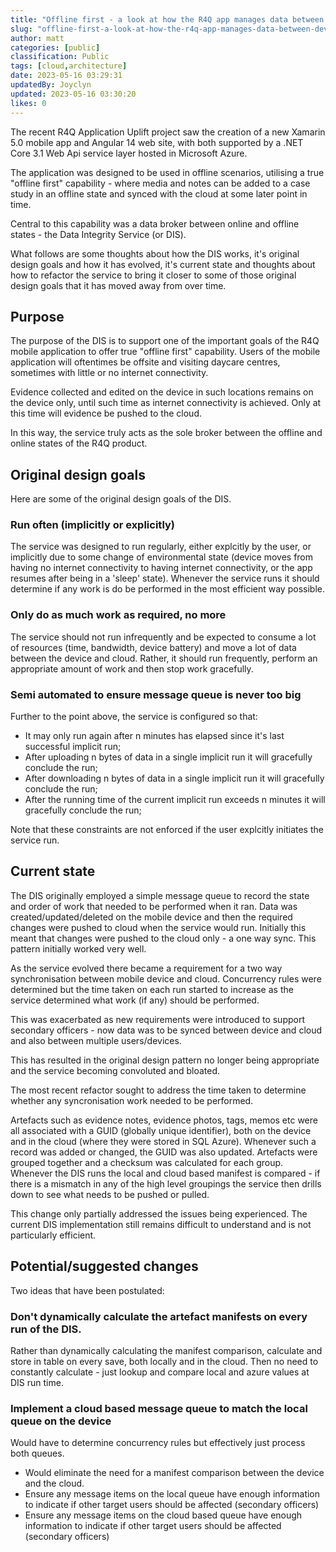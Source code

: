 ```yaml
---
title: "Offline first - a look at how the R4Q app manages data between device and cloud"
slug: "offline-first-a-look-at-how-the-r4q-app-manages-data-between-device-and-cloud-29cfdf"
author: matt
categories: [public]
classification: Public
tags: [cloud,architecture]
date: 2023-05-16 03:29:31
updatedBy: Joyclyn
updated: 2023-05-16 03:30:20
likes: 0
---
```


The recent R4Q Application Uplift project saw the creation of a new Xamarin 5.0 mobile app and Angular 14 web site, with both supported by a .NET Core 3.1 Web Api service layer hosted in Microsoft Azure.

The application was designed to be used in offline scenarios, utilising a true "offline first" capability - where media and notes can be added to a case study in an offline state and synced with the cloud at some later point in time.

Central to this capability was a data broker between online and offline states - the Data Integrity Service (or DIS).

What follows are some thoughts about how the DIS works, it's original design goals and how it has evolved, it's current state and thoughts about how to refactor the service to bring it closer to some of those original design goals that it has moved away from over time.

## Purpose
The purpose of the DIS is to support one of the important goals of the R4Q mobile application to offer true "offline first" capability. Users of the mobile application will oftentimes be offsite and visiting daycare centres, sometimes with little or no internet connectivity.

Evidence collected and edited on the device in such locations remains on the device only, until such time as internet connectivity is achieved. Only at this time will evidence be pushed to the cloud.

In this way, the service truly acts as the sole broker between the offline and online states of the R4Q product.

## Original design goals
Here are some of the original design goals of the DIS.

### Run often (implicitly or explicitly)
The service was designed to run regularly, either explcitly by the user, or implicitly due to some change of environmental state (device moves from having no internet connectivity to having internet connectivity, or the app resumes after being in a 'sleep' state). Whenever the service runs it should determine if any work is do be performed in the most efficient way possible.

### Only do as much work as required, no more
The service should not run infrequently and be expected to consume a lot of resources (time, bandwidth, device battery) and move a lot of data between the device and cloud. Rather, it should run frequently, perform an appropriate amount of work and then stop work gracefully.

### Semi automated to ensure message queue is never too big
Further to the point above, the service is configured so that:

* It may only run again after n minutes has elapsed since it's last successful implicit run;
* After uploading n bytes of data in a single implicit run it will gracefully conclude the run;
* After downloading n bytes of data in a single implicit run it will gracefully conclude the run;
* After the running time of the current implicit run exceeds n minutes it will gracefully conclude the run;

Note that these constraints are not enforced if the user explcitly initiates the service run.

## Current state
The DIS originally employed a simple message queue to record the state and order of work that needed to be performed when it ran. Data was created/updated/deleted on the mobile device and then the required changes were pushed to cloud when the service would run. Initially this meant that changes were pushed to the cloud only - a one way sync. This pattern initially worked very well.

As the service evolved there became a requirement for a two way synchronisation between mobile device and cloud. Concurrency rules were determined but the time taken on each run started to increase as the service determined what work (if any) should be performed.

This was exacerbated as new requirements were introduced to support secondary officers - now data was to be synced between device and cloud and also between multiple users/devices.

This has resulted in the original design pattern no longer being appropriate and the service becoming convoluted and bloated.

The most recent refactor sought to address the time taken to determine whether any syncronisation work needed to be performed.

Artefacts such as evidence notes, evidence photos, tags, memos etc were all associated with a GUID (globally unique identifier), both on the device and in the cloud (where they were stored in SQL Azure). Whenever such a record was added or changed, the GUID was also updated. Artefacts were grouped together and a checksum was calculated for each group. Whenever the DIS runs the local and cloud based manifest is compared - if there is a mismatch in any of the high level groupings the service then drills down to see what needs to be pushed or pulled.

This change only partially addressed the issues being experienced. The current DIS implementation still remains difficult to understand and is not particularly efficient.

## Potential/suggested changes
Two ideas that have been postulated:

### Don't dynamically calculate the artefact manifests on every run of the DIS.
Rather than dynamically calculating the manifest comparison, calculate and store in table on every save, both locally and in the cloud.
Then no need to constantly calculate - just lookup and compare local and azure values at DIS run time.

### Implement a cloud based message queue to match the local queue on the device
Would have to determine concurrency rules but effectively just process both queues.

* Would eliminate the need for a manifest comparison between the device and the cloud.
* Ensure any message items on the local queue have enough information to indicate if other target users should be affected (secondary officers)
* Ensure any message items on the cloud based queue have enough information to indicate if other target users should be affected (secondary officers)